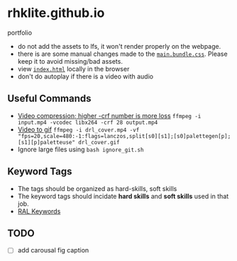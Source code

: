 # rhklite.github.io
portfolio

- do not add the assets to lfs, it won't render properly on the webpage.
- there is are some manual changes made to the [`main.bundle.css`](dist/css/main.bundle.css). Please keep it to avoid missing/bad assets.
- view [`index.html`](dist/index.html) locally in the browser 
- don't do autoplay if there is a video with audio

## Useful Commands

- [Video compression; higher -crf number is more loss](https://unix.stackexchange.com/questions/28803/how-can-i-reduce-a-videos-size-with-ffmpeg) `ffmpeg -i input.mp4 -vcodec libx264 -crf 28 output.mp4`
- [Video to gif](https://superuser.com/questions/556029/how-do-i-convert-a-video-to-gif-using-ffmpeg-with-reasonable-quality) `ffmpeg -i drl_cover.mp4 -vf "fps=20,scale=480:-1:flags=lanczos,split[s0][s1];[s0]palettegen[p];[s1][p]paletteuse" drl_cover.gif`
- Ignore large files using `bash ignore_git.sh`

## Keyword Tags
- The tags should be organized as hard-skills, soft skills
- The keyword tags should incidate **hard skills** and **soft skills** used in that job.
- [RAL Keywords](https://www.ieee-ras.org/publications/ra-l/ra-letters-information-for-authors/184-publications/ra-letters/629-ra-l-keywords#subject)

## TODO

- [ ] add carousal fig caption